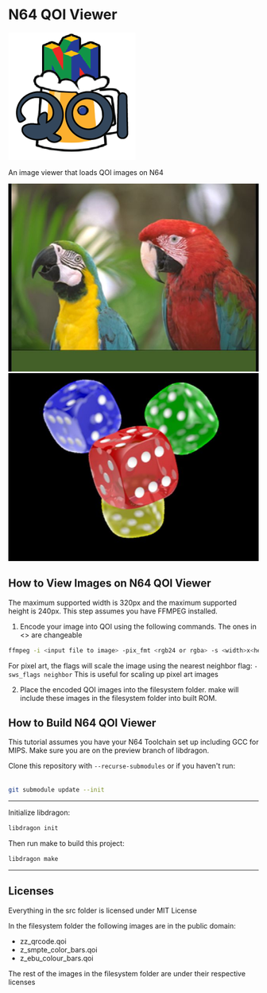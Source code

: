 # N64 QOI Viewer
![A text that says QOI with a beer bottle behind QOI text with N64 logo on top](assets/logo/n64_qoi_logo_256px.png)

An image viewer that loads QOI images on N64

![An fuzzy image of a parrot](assets/demo_images/qoi_demo_image0.jpg)
![An fuzzy image of four dice. The red die is in front. Blue, green, and yellow in the back in a triangle clockwise formation](assets/demo_images/qoi_demo_image1.jpg)

## How to View Images on N64 QOI Viewer
The maximum supported width is 320px and the maximum supported height is 240px.
This step assumes you have FFMPEG installed.
1. Encode your image into QOI using the following commands. The ones in <> are changeable
```bash
ffmpeg -i <input file to image> -pix_fmt <rgb24 or rgba> -s <width>x<height> <output file to image>.qoi
```

For pixel art, the flags will scale the image using the nearest neighbor flag: `-sws_flags neighbor`
This is useful for scaling up pixel art images

2. Place the encoded QOI images into the filesystem folder. make will include these images in the filesystem folder into built ROM.

## How to Build N64 QOI Viewer
This tutorial assumes you have your N64 Toolchain set up including GCC for MIPS.
Make sure you are on the preview branch of libdragon.

Clone this repository with `--recurse-submodules` or if you haven't run:

```bash

git submodule update --init
```
---
Initialize libdragon:
```bash
libdragon init
```
Then run make to build this project:

```bash
libdragon make
```

---

## Licenses

Everything in the src folder is licensed under MIT License

In the filesystem folder the following images are in the public domain:
- zz_qrcode.qoi
- z_smpte_color_bars.qoi
- z_ebu_colour_bars.qoi

The rest of the images in the filesystem folder are under their respective licenses
